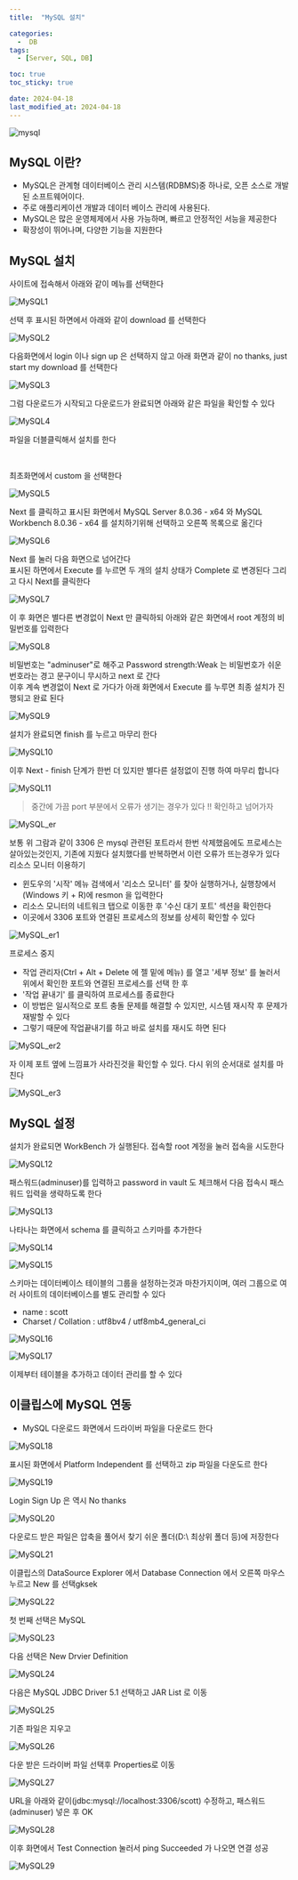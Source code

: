 ```yaml
---
title:  "MySQL 설치"

categories:
  -  DB
tags:
  - [Server, SQL, DB]

toc: true
toc_sticky: true

date: 2024-04-18
last_modified_at: 2024-04-18
---
```



![mysql](/assets/images/mysql.png)


## MySQL 이란?

- MySQL은 관계형 데이터베이스 관리 시스템(RDBMS)중 하나로, 오픈 소스로 개발된 소프트웨어이다.
- 주로 애플리케이션 개발과 데이터 베이스 관리에 사용된다.
- MySQL은 많은 운영체제에서 사용 가능하며, 빠르고 안정적인 서능을 제공한다
- 확장성이 뛰어나며, 다양한 기능을 지원한다

## MySQL 설치


사이트에 접속해서 아래와 같이 메뉴를 선택한다

![MySQL1](assets/images/MySQL1.png)


선택 후 표시된 하면에서 아래와 같이 download 를 선택한다

![MySQL2](assets/images/MySQL2.png)


다음화면에서 login 이나 sign up 은 선택하지 않고 아래 화면과 같이 no thanks, just start my download 를 선택한다

![MySQL3](assets/images/MySQL3.png)


그럼 다운로드가 시작되고 다운로드가 완료되면 아래와 같은 파일을 확인할 수 있다

![MySQL4](assets/images/MySQL4.png)

파일을 더블클릭해서 설치를 한다

</br>

최초화면에서 custom 을 선택한다

![MySQL5](assets/images/MySQL5.png)

Next 를 클릭하고 표시된 화면에서 MySQL Server 8.0.36 - x64 와 MySQL Workbench 8.0.36 - x64 를 설치하기위해 선택하고 오른쪽 목록으로 옮긴다

![MySQL6](assets/images/MySQL6.png)

Next 를 눌러 다음 화면으로 넘어간다
</br> 표시된 하면에서 Execute 를 누르면 두 개의 설치 상태가 Complete 로 변경된다 그리고 다시 Next를 클릭한다

![MySQL7](assets/images/MySQL7.png)


이 후 화면은 별다른 변경없이 Next 만 클릭하되 아래와 같은 화면에서 root 계정의 비밀번호를 입력한다

![MySQL8](assets/images/MySQL8.png)


비밀번호는 "adminuser"로 해주고 Password strength:Weak 는 비밀번호가 쉬운 번호라는 경고 문구이니 무시하고 next 로 간다
</br> 이후 계속 변경없이 Next 로 가다가 아래 화면에서 Execute 를 누루면 최종 설치가 진행되고 완료 된다

![MySQL9](assets/images/MySQL9.png)

설치가 완료되면 finish 를 누르고 마무리 한다

![MySQL10](assets/images/MySQL10.png)


이후 Next - finish 단계가 한번 더 있지만 별다른 설정없이 진행 하여 마무리 합니다

![MySQL11](assets/images/MySQL11.png5)


> 중간에 가끔 port 부분에서 오류가 생기는 경우가 있다 !! 확인하고 넘어가자

![MySQL_er](assets/images/MySQL_er.png)

보통 위 그람과 같이 3306 은 mysql 관련된 포트라서 한번 삭제했음에도 프로세스는 살아있는것인지, 기존에 지웠다 설치했다를 반복하면서 이런 오류가 뜨는경우가 있다
</br>
리소스 모니터 이용하기
- 윈도우의 '시작' 메뉴 검색에서 '리소스 모니터' 를 찾아 실행하거나, 실행창에서 (Windows 키 + R)에 resmon 을 입력한다
- 리소스 모니터의 네트워크 탭으로 이동한 후 '수신 대기 포트' 섹션을 확인한다
- 이곳에서 3306 포트와 연결된 프로세스의 정보를 상세히 확인할 수 있다

![MySQL_er1](assets/images/MySQL_er1.png)

프로세스 중지

- 작업 관리자(Ctrl + Alt + Delete 에 젤 밑에 메뉴) 를 열고 '세부 정보' 를 눌러서 위에서 확인한 포트와 연결된 프로세스를 선택 한 후
- '작업 끝내기' 를 클릭하여 프로세스를 종료한다
- 이 방법은 일시적으로 포트 충돌 문제를 해결할 수 있지만, 시스템 재시작 후 문제가 재발할 수 있다
- 그렇기 때문에 작업끝내기를 하고 바로 설치를 재시도 하면 된다

![MySQL_er2](assets/images/MySQL_er2.png)

자 이제 포트 옆에 느낌표가 사라진것을 확인할 수 있다. 다시 위의 순서대로 설치를 마친다

![MySQL_er3](assets/images/MySQL_er3.png)

## MySQL 설정

설치가 완료되면 WorkBench 가 실행된다. 접속할 root 계정을 눌러 접속을 시도한다

![MySQL12](assets/images/MySQL12.png)

패스워드(adminuser)를 입력하고 password in vault 도 체크해서 다음 접속시 패스워드 입력을 생략하도록 한다

![MySQL13](assets/images/MySQL13.png)

나타나는 화면에서 schema 를 클릭하고 스키마를 추가한다

![MySQL14](assets/images/MySQL14.png)

![MySQL15](assets/images/MySQL15.png)

스키마는 데이터베이스 테이블의 그룹을 설정하는것과 마찬가지이며, 여러 그룹으로 여러 사이트의 데이터베이스를 별도 관리할 수 있다

- name : scott
- Charset / Collation : utf8bv4 / utf8mb4_general_ci

![MySQL16](assets/images/MySQL16.png)

![MySQL17](assets/images/MySQL17.png)

이제부터 테이블을 추가하고 데이터 관리를 할 수 있다

## 이클립스에 MySQL 연동
- MySQL 다운로드 화면에서 드라이버 파일을 다운로드 한다

![MySQL18](assets/images/MySQL18.png)

표시된 화면에서 Platform Independent 를 선택하고 zip 파일을 다운도르 한다

![MySQL19](assets/images/MySQL19.png)

Login Sign Up 은 역시 No thanks

![MySQL20](assets/images/MySQL20.png)

다운로드 받은 파일은 압축을 풀어서 찾기 쉬운 폴더(D:\ 최상위 폴더 등)에 저장한다

![MySQL21](assets/images/MySQL21.png)

이클립스의 DataSource Explorer 에서 Database Connection 에서 오른쪽 마우스 누르고 New 를 선택gksek

![MySQL22](assets/images/MySQL22.png)

첫 번째 선택은 MySQL

![MySQL23](assets/images/MySQL23.png)

다음 선택은 New Drvier Definition

![MySQL24](assets/images/MySQL24.png)

다음은 MySQL JDBC Driver 5.1 선택하고 JAR List 로 이동

![MySQL25](assets/images/MySQL25.pnga)

기존 파일은 지우고

![MySQL26](assets/images/MySQL26.png)

다운 받은 드라이버 파일 선택후 Properties로 이동

![MySQL27](assets/images/MySQL27.png)

URL을 아래와 같이(jdbc:mysql://localhost:3306/scott) 수정하고, 패스워드(adminuser) 넣은 후 OK

![MySQL28](assets/images/MySQL28.png)

이후 화면에서 Test Connection 눌러서 ping Succeeded 가 나오면 연결 성공

![MySQL29](assets/images/MySQL29.png)
